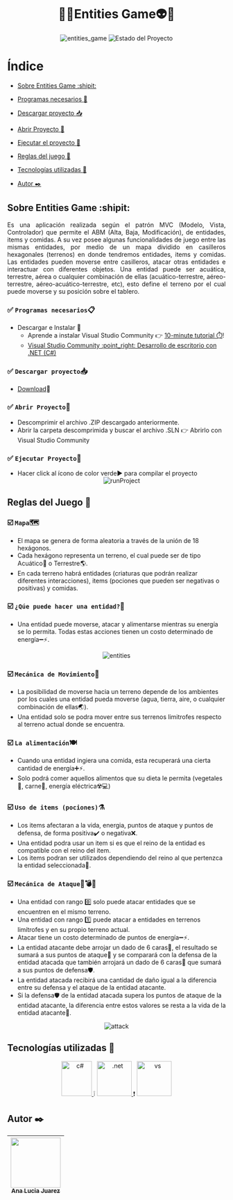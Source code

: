 

<h1 align="center">👺👾Entities Game👽👹</h1>
<section align="center">
  <img src="https://meups.com.br/wp-content/uploads/2023/08/Industria-dos-Games-900x503.jpg" alt="entities_game">
  
   <img src="https://img.shields.io/badge/ESTADO-EN DESARROLLO-green" alt="Estado del Proyecto">
</section>


# Índice
- [Sobre Entities Game :shipit:](#sobre-entities-game-shipit)

- [Programas necesarios :memo:](#white_check_mark-programas-necesariosclipboard)

- [Descargar proyecto :inbox_tray:](#white_check_mark-descargar-proyectoinbox_tray)
   

- [Abrir Proyecto :open_file_folder:](#white_check_mark-abrir-proyectoopen_file_folder)
    
- [Ejecutar el proyecto :rocket:](#white_check_mark-ejecutar-proyectorocket)

- [Reglas del juego :scroll:](#reglas-del-juego-scroll)

- [Tecnologías utilizadas :hammer:](#tecnologías-utilizadas-hammer)

- [Autor :black_nib:](#autor-black_nib)


## Sobre Entities Game :shipit:

<p align="justify">
<!--Se pretende desarrollar un videojuego basado en turnos. El juego se desarrolla en un mapa dividido en casilleros hexagonales (terrenos) en donde los jugadores pueden posicionar entidades. Estas entidades pueden moverse entre casilleros, atacar otras entidades e interactuar con diferentes objetos. Una entidad puede ser acuática, terrestre, aérea o cualquier combinación de ellas (acuático-terrestre, aéreo-terrestre, aéreo-acuático-terrestre, etc), esto define el terreno por el cual puede moverse y su posición sobre el tablero.-->
Es una aplicación realizada según el patrón MVC (Modelo, Vista, Controlador) que permite el ABM (Alta, Baja, Modificación), de entidades, items y comidas. A su vez posee algunas funcionalidades de juego entre las mismas entidades, por medio de un mapa dividido en casilleros hexagonales (terrenos) en donde tendremos entidades, items y comidas. Las entidades pueden moverse entre casilleros, atacar otras entidades e interactuar con diferentes objetos. Una entidad puede ser acuática, terrestre, aérea o cualquier combinación de ellas (acuático-terrestre, aéreo-terrestre, aéreo-acuático-terrestre, etc), esto define el terreno por el cual puede moverse y su posición sobre el tablero.
</p>



### :white_check_mark: `Programas necesarios`:clipboard:
- Descargar e Instalar :arrow_down_small: 
  - Aprende a instalar Visual Studio Community :point_right: [10-minute tutorial ⏱️](https://www.youtube.com/watch?v=0Bylp5rPnWg)! 
  - <a href="https://visualstudio.microsoft.com/es/"> 
         Visual Studio Community :point_right: Desarrollo de escritorio con .NET (C#)
    </a>    
   

### :white_check_mark: `Descargar proyecto`:inbox_tray:
- [Download](https://github.com/manita02/probandoAnimales/archive/refs/heads/main.zip):anger: 



### :white_check_mark: `Abrir Proyecto`:open_file_folder:
- Descomprimir el archivo .ZIP descargado anteriormente.
- Abrir la carpeta descomprimida y buscar el archivo .SLN :point_right: Abrirlo con Visual Studio Community

  
### :white_check_mark: `Ejecutar Proyecto`:rocket:
- Hacer click al ícono de color verde▶️ para compilar el proyecto
  <section align="center">
      <img src="https://learn.microsoft.com/es-es/visualstudio/get-started/csharp/media/vs-2022/start-button.png?view=vs-2022" alt="runProject">
  </section>


## Reglas del Juego :scroll:
### :ballot_box_with_check: `Mapa`🗺️
- El mapa se genera de forma aleatoria a través de la unión de 18 hexágonos. 
- Cada hexágono representa un terreno, el cual puede ser de tipo Acuático🌊 o Terrestre🌎. 
- En cada terreno habrá entidades (criaturas que podrán realizar diferentes interacciones), items (pociones que pueden ser negativas o positivas) y comidas.

### :ballot_box_with_check: `¿Qúe puede hacer una entidad?`🐉
- Una entidad puede moverse, atacar y alimentarse mientras su energía se lo permita. Todas estas acciones tienen un costo determinado de energía➖⚡.

<section align="center">
      <img src="https://www.escapistmagazine.com/wp-content/uploads/2022/08/major-games-list-august-december-2022.jpg?resize=800%2C400" alt="entities">
</section>

### :ballot_box_with_check: `Mecánica de Movimiento`👣
- La posibilidad de moverse hacia un terreno depende de los ambientes por los cuales una entidad pueda moverse (agua, tierra, aire, o cualquier combinación de ellas🌏).
- Una entidad solo se podra mover entre sus terrenos limitrofes respecto al terreno actual donde se encuentra. 

### :ballot_box_with_check: `La alimentación`🍽️
- Cuando una entidad ingiera una comida, esta recuperará una cierta cantidad de energía➕⚡.
- Solo podrá comer aquellos alimentos que su dieta le permita (vegetales🥬, carne🍖, energía eléctrica☢️💻)


### :ballot_box_with_check: `Uso de items (pociones)`⚗️
- Los items afectaran a la vida, energia, puntos de ataque y puntos de defensa, de forma positiva✔️ o negativa❌. 
- Una entidad podra usar un item si es que el reino de la entidad es compatible con el reino del item. 
- Los items podran ser utilizados  dependiendo del reino al que pertenzca la entidad seleccionada🐲. 

### :ballot_box_with_check: `Mecánica de Ataque`🤜💣💥
- Una entidad con rango 0️⃣ solo puede atacar entidades que se encuentren en el mismo terreno.
- Una entidad con rango 1️⃣ puede atacar a entidades en terrenos limítrofes y en su propio terreno actual. 
- Atacar tiene un costo determinado de puntos de energía➖⚡. 
- La entidad atacante debe arrojar un dado de 6 caras🎲, el resultado se sumará a sus puntos de ataque🥊 y se comparará con la defensa de la entidad atacada que también arrojará un dado de 6 caras🎲 que sumará a sus puntos de defensa🛡️.
- La entidad atacada recibirá una cantidad de daño igual a la diferencia entre su defensa y el ataque de la entidad atacante.
- Si la defensa🛡️ de la entidad atacada supera los puntos de ataque de la entidad atacante, la diferencia entre estos valores se resta a la vida de la entidad atacante🥊. 

<section align="center">
      <img src="https://i.pinimg.com/564x/67/65/45/676545d02d073c47032601eb77c65edd.jpg" alt="attack">
</section>

  
## Tecnologías utilizadas :hammer:
<section align="center">
<a href="https://learn.microsoft.com/es-es/dotnet/csharp/tour-of-csharp/" target="_blank"> <img src="https://upload.wikimedia.org/wikipedia/commons/thumb/b/bd/Logo_C_sharp.svg/1200px-Logo_C_sharp.svg.png" alt="c#" width="70" height="80"/> </a> ❕
<a href="https://dotnet.microsoft.com/es-es/learn/dotnet/what-is-dotnet" target="_blank"> <img class="img" src="https://seeklogo.com/images/1/net-logo-681E247422-seeklogo.com.png" alt=".net" width="80" height="80"/> </a> ❗
<a href="https://visualstudio.microsoft.com/es/#vs-section" target="_blank"> <img class="img" src="https://cdn-icons-png.flaticon.com/512/906/906324.png" alt="vs" width="80" height="80"/> </a>
</section>



## Autor :black_nib:
| [<img src="https://i.pinimg.com/564x/f7/20/31/f72031b55dcf72ad48889c7a9b2abf80.jpg" width=115><br><sub>Ana Lucia Juarez</sub>](https://github.com/manita02) | 
| :---: |
